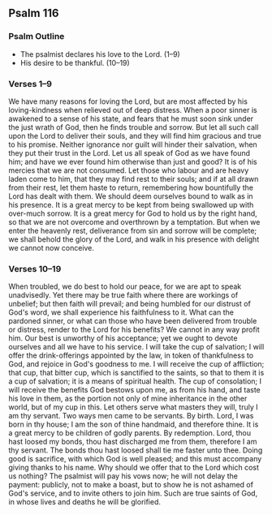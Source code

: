 ## Psalm 116

### Psalm Outline

- The psalmist declares his love to the Lord. (1–9)
- His desire to be thankful. (10–19)

### Verses 1–9

We have many reasons for loving the Lord, but are most affected by his loving-kindness when relieved out of deep distress. When a poor sinner is awakened to a sense of his state, and fears that he must soon sink under the just wrath of God, then he finds trouble and sorrow. But let all such call upon the Lord to deliver their souls, and they will find him gracious and true to his promise. Neither ignorance nor guilt will hinder their salvation, when they put their trust in the Lord. Let us all speak of God as we have found him; and have we ever found him otherwise than just and good? It is of his mercies that we are not consumed. Let those who labour and are heavy laden come to him, that they may find rest to their souls; and if at all drawn from their rest, let them haste to return, remembering how bountifully the Lord has dealt with them. We should deem ourselves bound to walk as in his presence. It is a great mercy to be kept from being swallowed up with over-much sorrow. It is a great mercy for God to hold us by the right hand, so that we are not overcome and overthrown by a temptation. But when we enter the heavenly rest, deliverance from sin and sorrow will be complete; we shall behold the glory of the Lord, and walk in his presence with delight we cannot now conceive.

### Verses 10–19

When troubled, we do best to hold our peace, for we are apt to speak unadvisedly. Yet there may be true faith where there are workings of unbelief; but then faith will prevail; and being humbled for our distrust of God's word, we shall experience his faithfulness to it. What can the pardoned sinner, or what can those who have been delivered from trouble or distress, render to the Lord for his benefits? We cannot in any way profit him. Our best is unworthy of his acceptance; yet we ought to devote ourselves and all we have to his service. I will take the cup of salvation; I will offer the drink-offerings appointed by the law, in token of thankfulness to God, and rejoice in God's goodness to me. I will receive the cup of affliction; that cup, that bitter cup, which is sanctified to the saints, so that to them it is a cup of salvation; it is a means of spiritual health. The cup of consolation; I will receive the benefits God bestows upon me, as from his hand, and taste his love in them, as the portion not only of mine inheritance in the other world, but of my cup in this. Let others serve what masters they will, truly I am thy servant. Two ways men came to be servants. By birth. Lord, I was born in thy house; I am the son of thine handmaid, and therefore thine. It is a great mercy to be children of godly parents. By redemption. Lord, thou hast loosed my bonds, thou hast discharged me from them, therefore I am thy servant. The bonds thou hast loosed shall tie me faster unto thee. Doing good is sacrifice, with which God is well pleased; and this must accompany giving thanks to his name. Why should we offer that to the Lord which cost us nothing? The psalmist will pay his vows now; he will not delay the payment: publicly, not to make a boast, but to show he is not ashamed of God's service, and to invite others to join him. Such are true saints of God, in whose lives and deaths he will be glorified.

